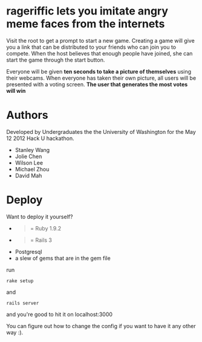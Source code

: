 # rageriffic lets you imitate angry meme faces from the internets

Visit the root to get a prompt to start a new game. Creating a game
will give you a link that can be distributed to your friends who can
join you to compete. When the host believes that enough people have joined,
she can start the game through the start button.

Everyone will be given **ten seconds to take a picture of themselves** using their webcams.
When everyone has taken their own picture, all users will be presented with a voting screen.
**The user that generates the most votes will win**

# Authors

Developed by Undergraduates the the University of Washington for the May
12 2012 Hack U hackathon.

* Stanley Wang
* Jolie Chen
* Wilson Lee
* Michael Zhou
* David Mah

# Deploy

Want to deploy it yourself?

* >= Ruby 1.9.2
* >= Rails 3
* Postgresql
* a slew of gems that are in the gem file

run

`rake setup`

and

`rails server`

and you're good to hit it on localhost:3000

You can figure out how to change the config if you want
to have it any other way :).
